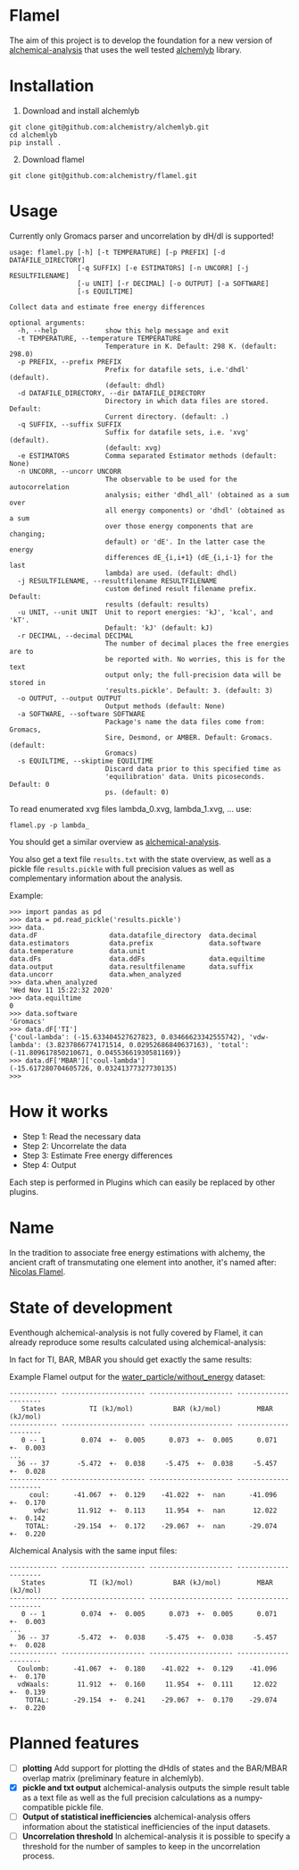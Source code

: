 # Flamel

The aim of this project is to develop the foundation for a new version of [alchemical-analysis](https://github.com/MobleyLab/alchemical-analysis)
that uses the well tested [alchemlyb](https://github.com/alchemistry/alchemlyb) library.

# Installation
1. Download and install alchemlyb
```shell
git clone git@github.com:alchemistry/alchemlyb.git
cd alchemlyb
pip install .
```
2. Download flamel
```shell
git clone git@github.com:alchemistry/flamel.git
```

# Usage
Currently only Gromacs parser and uncorrelation by dH/dl is supported!
```
usage: flamel.py [-h] [-t TEMPERATURE] [-p PREFIX] [-d DATAFILE_DIRECTORY]
                 [-q SUFFIX] [-e ESTIMATORS] [-n UNCORR] [-j RESULTFILENAME]
                 [-u UNIT] [-r DECIMAL] [-o OUTPUT] [-a SOFTWARE]
                 [-s EQUILTIME]

Collect data and estimate free energy differences

optional arguments:
  -h, --help            show this help message and exit
  -t TEMPERATURE, --temperature TEMPERATURE
                        Temperature in K. Default: 298 K. (default: 298.0)
  -p PREFIX, --prefix PREFIX
                        Prefix for datafile sets, i.e.'dhdl' (default).
                        (default: dhdl)
  -d DATAFILE_DIRECTORY, --dir DATAFILE_DIRECTORY
                        Directory in which data files are stored. Default:
                        Current directory. (default: .)
  -q SUFFIX, --suffix SUFFIX
                        Suffix for datafile sets, i.e. 'xvg' (default).
                        (default: xvg)
  -e ESTIMATORS         Comma separated Estimator methods (default: None)
  -n UNCORR, --uncorr UNCORR
                        The observable to be used for the autocorrelation
                        analysis; either 'dhdl_all' (obtained as a sum over
                        all energy components) or 'dhdl' (obtained as a sum
                        over those energy components that are changing;
                        default) or 'dE'. In the latter case the energy
                        differences dE_{i,i+1} (dE_{i,i-1} for the last
                        lambda) are used. (default: dhdl)
  -j RESULTFILENAME, --resultfilename RESULTFILENAME
                        custom defined result filename prefix. Default:
                        results (default: results)
  -u UNIT, --unit UNIT  Unit to report energies: 'kJ', 'kcal', and 'kT'.
                        Default: 'kJ' (default: kJ)
  -r DECIMAL, --decimal DECIMAL
                        The number of decimal places the free energies are to
                        be reported with. No worries, this is for the text
                        output only; the full-precision data will be stored in
                        'results.pickle'. Default: 3. (default: 3)
  -o OUTPUT, --output OUTPUT
                        Output methods (default: None)
  -a SOFTWARE, --software SOFTWARE
                        Package's name the data files come from: Gromacs,
                        Sire, Desmond, or AMBER. Default: Gromacs. (default:
                        Gromacs)
  -s EQUILTIME, --skiptime EQUILTIME
                        Discard data prior to this specified time as
                        'equilibration' data. Units picoseconds. Default: 0
                        ps. (default: 0)
```

To read enumerated xvg files lambda_0.xvg, lambda_1.xvg, ... use: 
```shell
flamel.py -p lambda_
```

You should get a similar overview as [alchemical-analysis](https://github.com/MobleyLab/alchemical-analysis).

You also get a text file `results.txt` with the state overview, as well as a pickle file `results.pickle` with full precision values as well as complementary information about the analysis. 

Example:
```
>>> import pandas as pd
>>> data = pd.read_pickle('results.pickle')
>>> data.
data.dF                  data.datafile_directory  data.decimal             data.estimators          data.prefix              data.software            data.temperature         data.unit
data.dFs                 data.ddFs                data.equiltime           data.output              data.resultfilename      data.suffix              data.uncorr              data.when_analyzed
>>> data.when_analyzed
'Wed Nov 11 15:22:32 2020'
>>> data.equiltime
0
>>> data.software
'Gromacs'
>>> data.dF['TI']
{'coul-lambda': (-15.633404527627823, 0.03466623342555742), 'vdw-lambda': (3.8237866774171514, 0.02952686840637163), 'total': (-11.809617850210671, 0.04553661930581169)}
>>> data.dF['MBAR']['coul-lambda']
(-15.617280704605726, 0.03241377327730135)
>>> 
```

# How it works
- Step 1: Read the necessary data
- Step 2: Uncorrelate the data
- Step 3: Estimate Free energy differences
- Step 4: Output

Each step is performed in Plugins which can easily be replaced by other plugins. 

# Name
In the tradition to associate free energy estimations with alchemy, the ancient craft of transmutating one element into another, it's named after: [Nicolas Flamel](https://en.wikipedia.org/wiki/Nicolas_Flamel).

# State of development
Eventhough alchemical-analysis is not fully covered by Flamel, it can already reproduce some results calculated using alchemical-analysis:

In fact for TI, BAR, MBAR you should get exactly the same results:

Example Flamel output for the [water_particle/without_energy](https://github.com/alchemistry/alchemtest/tree/master/src/alchemtest/gmx/water_particle/without_energy) dataset:
``` 
------------ --------------------- --------------------- --------------------- 
   States           TI (kJ/mol)          BAR (kJ/mol)         MBAR (kJ/mol)    
------------ --------------------- --------------------- --------------------- 
   0 -- 1         0.074  +-  0.005      0.073  +-  0.005      0.071  +-  0.003 
...
  36 -- 37       -5.472  +-  0.038     -5.475  +-  0.038     -5.457  +-  0.028 
------------ --------------------- --------------------- --------------------- 
     coul:      -41.067  +-  0.129    -41.022  +-  nan      -41.096  +-  0.170 
      vdw:       11.912  +-  0.113     11.954  +-  nan       12.022  +-  0.142 
    TOTAL:      -29.154  +-  0.172    -29.067  +-  nan      -29.074  +-  0.220 
```

Alchemical Analysis with the same input files:
```
------------ --------------------- --------------------- --------------------- 
   States           TI (kJ/mol)          BAR (kJ/mol)         MBAR (kJ/mol)    
------------ --------------------- --------------------- --------------------- 
   0 -- 1         0.074  +-  0.005      0.073  +-  0.005      0.071  +-  0.003 
...
  36 -- 37       -5.472  +-  0.038     -5.475  +-  0.038     -5.457  +-  0.028 
------------ --------------------- --------------------- --------------------- 
  Coulomb:      -41.067  +-  0.180    -41.022  +-  0.129    -41.096  +-  0.170 
  vdWaals:       11.912  +-  0.160     11.954  +-  0.111     12.022  +-  0.139 
    TOTAL:      -29.154  +-  0.241    -29.067  +-  0.170    -29.074  +-  0.220
```

# Planned features
- [ ] **plotting** 
Add support for plotting the dHdls of states and the BAR/MBAR overlap matrix (preliminary feature in alchemlyb).
- [x] **pickle and txt output**
alchemical-analysis outputs the simple result table as a text file as well as the full precision calculations as a numpy-compatible pickle file.
- [ ] **Output of statistical inefficiencies**
alchemical-analysis offers information about the statistical inefficiencies of the input datasets.
- [ ] **Uncorrelation threshold**
In alchemical-analysis it is possible to specify a threshold for the number of samples to keep in the uncorrelation process.
